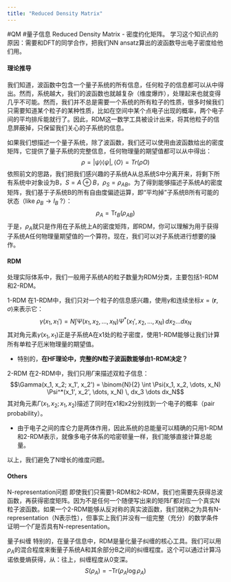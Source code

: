 ```yaml
---
title: "Reduced Density Matrix"
---
```



#QM #量子信息
Reduced Density Matrix - 密度约化矩阵。
学习这个知识点的原因：需要和DFT的同学合作，把我们NN ansatz算出的波函数导出电子密度给他们用。

#### 理论推导
我们知道，波函数中包含一个量子系统的所有信息，任何粒子的信息都可以从中得出。然而，系统越大，我们的波函数也就越复杂（维度爆炸），处理起来也就变得几乎不可能。然而，我们并不总是需要一个系统的所有粒子的性质，很多时候我们只需要知道某个粒子的某种性质，比如在空间中某个点电子出现的概率，两个电子间的平均排斥能就行了。因此，RDM这一数学工具被设计出来，将其他粒子的信息屏蔽掉，只保留我们关心的子系统的信息。

如果我们想描述一个量子系统，除了波函数，我们还可以使用由波函数给出的密度矩阵，它提供了量子系统的完整信息，任何物理量的期望值都可以从中得出：$$\rho=|\psi\rangle \langle\psi|, \langle O \rangle=Tr(\rho O)$$依照前文的思路，我们把我们感兴趣的子系统A从总系统S中分离开来，将剩下所有系统中对象设为B，$S=A\oplus B$，$\rho_S = \rho_{AB}$。为了得到能够描述子系统A的密度矩阵，我们基于子系统B的所有自由度偏迹运算，即“平均掉”子系统B所有可能的状态（like $\rho_B\rightarrow I_B$ ?）：$$\rho_A = \text{Tr}_B(\rho_{AB})$$于是，$\rho_A$就只是作用在子系统上A的密度矩阵，即RDM，你可以理解为用于获得子系统A任何物理量期望值的一个算符。现在，我们可以对子系统进行想要的操作。

#### RDM
处理实际体系中，我们一般用子系统A的粒子数量为RDM分类，主要包括1-RDM和2-RDM。
 
1-RDM
在1-RDM中，我们只对一个粒子的信息感兴趣，使用$\gamma$和连续坐标$x=(\mathbf{r}, \sigma)$来表示它：$$\gamma(x_1, x_1') = N \int \Psi(x_1, x_2, \dots, x_N) \Psi^*(x_1', x_2, \dots, x_N) \, dx_2 \dots dx_N$$其对角元素$\gamma(x_1, x_1)$正是子系统A在x1处的粒子密度，使用1-RDM能够让我们计算所有单粒子厄米物理量的期望值。
- 特别的，**在HF理论中，完整的N粒子波函数能够由1-RDM决定？**

2-RDM
在2-RDM中，我们只用$\Gamma$来描述双粒子信息：
$$\Gamma(x_1, x_2; x_1', x_2') = \binom{N}{2} \int \Psi(x_1, x_2, \dots, x_N) \Psi^*(x_1', x_2', \dots, x_N) \, dx_3 \dots dx_N$$
其对角元素$\Gamma(x_1, x_2; x_1, x_2)$描述了同时在x1和x2分别找到一个电子的概率（pair probability）。
- 由于电子之间的库仑力是两体作用，因此系统的总能量可以精确的只用1-RDM和2-RDM表示，就像多电子体系的哈密顿量一样，我们能够直接计算总能量。

以上，我们避免了N增长的维度问题。

#### Others
N-representation问题
即使我们只需要1-RDM和2-RDM，我们也需要先获得总波函数，再获得密度矩阵。因为不是任何一个随便写出来的矩阵$\Gamma$都对应一个真实N粒子波函数。如果一个2-RDM能够从反对称的真实波函数，我们就称之为具有N-representation（N表示性），但事实上我们并没有一组完整（充分）的数学条件证明一个$\Gamma$是否具有N-representation。

量子纠缠
特别的，在量子信息中，RDM是量化量子纠缠的核心工具。我们可以用$\rho_A$的混合程度来衡量子系统A和其余部分B之间的纠缠程度。这个可以通过计算冯诺依曼熵获得，从：往上，纠缠程度从0变深。
$$S(\rho_A) = -\text{Tr}(\rho_A \log \rho_A)$$
